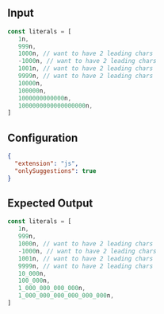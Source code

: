 
## Input
```javascript input
const literals = [
   1n,
   999n,
   1000n, // want to have 2 leading chars
   -1000n, // want to have 2 leading chars
   1001n, // want to have 2 leading chars
   9999n, // want to have 2 leading chars
   10000n,
   100000n,
   1000000000000n,
   1000000000000000000n,
]
```

## Configuration
```json configuration
{
  "extension": "js",
  "onlySuggestions": true
}
```

## Expected Output
```javascript expected output
const literals = [
   1n,
   999n,
   1000n, // want to have 2 leading chars
   -1000n, // want to have 2 leading chars
   1001n, // want to have 2 leading chars
   9999n, // want to have 2 leading chars
   10_000n,
   100_000n,
   1_000_000_000_000n,
   1_000_000_000_000_000_000n,
]
```

